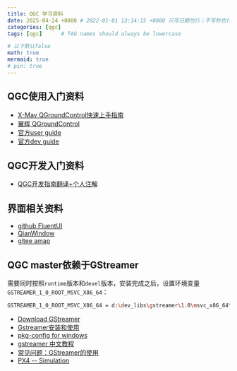 ```yaml
---
title: QGC 学习资料
date: 2025-04-24 +0800 # 2022-01-01 13:14:15 +0800 只写日期也行；不写秒也行；这样也行 2022-03-09T00:55:42+08:00
categories: [qgc]
tags: [qgc]      # TAG names should always be lowercase

# 以下默认false
math: true
mermaid: true
# pin: true
---
```


## QGC使用入门资料 ##

* [X-Mav QGroundControl快速上手指南](https://www.x-mav.cn/docs/QGroundControl-kuai-su-shang-shou-zhi-nan)
* [翼辉 QGroundControl](https://docs.acoinfo.com/dup/guide/qgc_usage.html)
* [官方user guide](https://docs.qgroundcontrol.com/Stable_V4.4/en/qgc-user-guide/)
* [官方dev guide](https://docs.qgroundcontrol.com/Stable_V4.4/en/qgc-dev-guide/)

## QGC开发入门资料 ##

* [QGC开发指南翻译+个人注解](https://zhuanlan.zhihu.com/p/647096410)

## 界面相关资料 ##

* [github FluentUI](https://github.com/zhuzichu520/FluentUI)
* [QianWindow](https://github.com/nuoqian-lgtm/QianWindow)
* [gitee amap](https://gitee.com/IOthellOI/amap)

## QGC master依赖于GStreamer ##

需要同时按照`runtime`版本和`devel`版本，安装完成之后，设置环境变量`GSTREAMER_1_0_ROOT_MSVC_X86_64`：

```bash
GSTREAMER_1_0_ROOT_MSVC_X86_64 = d:\dev_libs\gstreamer\1.0\msvc_x86_64\
```

* [Download GStreamer](https://gstreamer.freedesktop.org/download/#windows)
* [Gstreamer安装和使用](https://yadiq.github.io/2022/08/15/MediaGstreamerInstall/)
* [pkg-config for windows](https://github.com/lua-batteries/pkg-config/releases)
* [gstreamer 中文教程](https://www.cnblogs.com/O-ll-O/p/17438361.html)
* [常见问题：GStreamer的使用](https://kernel-zhang.github.io/posts/UsingGStreamer/)
* [PX4 -- Simulation](https://bresch.gitbooks.io/devguide/content/en/simulation/)
